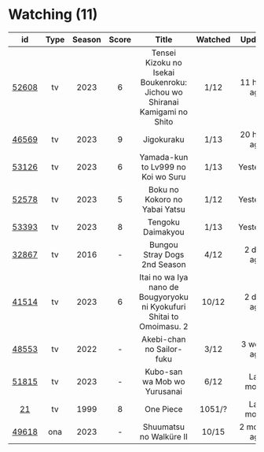 # Watching (11)

|                      id                      | Type | Season | Score |                                   Title                                  | Watched |    Updated   | Start Date |
| :------------------------------------------: | :--: | :----: | :---: | :----------------------------------------------------------------------: | :-----: | :----------: | :--------: |
| [52608](https://myanimelist.net/anime/52608) |  tv  |  2023  |   6   | Tensei Kizoku no Isekai Boukenroku: Jichou wo Shiranai Kamigami no Shito |   1/12  | 11 hours ago | 04/03/2023 |
| [46569](https://myanimelist.net/anime/46569) |  tv  |  2023  |   9   |                                Jigokuraku                                |   1/13  | 20 hours ago | 04/02/2023 |
| [53126](https://myanimelist.net/anime/53126) |  tv  |  2023  |   6   |                    Yamada-kun to Lv999 no Koi wo Suru                    |   1/13  |   Yesterday  | 04/02/2023 |
| [52578](https://myanimelist.net/anime/52578) |  tv  |  2023  |   5   |                       Boku no Kokoro no Yabai Yatsu                      |   1/12  |   Yesterday  | 04/02/2023 |
| [53393](https://myanimelist.net/anime/53393) |  tv  |  2023  |   8   |                             Tengoku Daimakyou                            |   1/13  |   Yesterday  | 04/02/2023 |
| [32867](https://myanimelist.net/anime/32867) |  tv  |  2016  |   -   |                       Bungou Stray Dogs 2nd Season                       |   4/12  |  2 days ago  | 10/25/2021 |
| [41514](https://myanimelist.net/anime/41514) |  tv  |  2023  |   6   |   Itai no wa Iya nano de Bougyoryoku ni Kyokufuri Shitai to Omoimasu. 2  |  10/12  |  2 days ago  | 01/12/2023 |
| [48553](https://myanimelist.net/anime/48553) |  tv  |  2022  |   -   |                         Akebi-chan no Sailor-fuku                        |   3/12  |  3 weeks ago | 03/13/2023 |
| [51815](https://myanimelist.net/anime/51815) |  tv  |  2023  |   -   |                       Kubo-san wa Mob wo Yurusanai                       |   6/12  |  Last month  | 01/11/2023 |
|    [21](https://myanimelist.net/anime/21)    |  tv  |  1999  |   8   |                                 One Piece                                |  1051/? |  Last month  | 01/01/2013 |
| [49618](https://myanimelist.net/anime/49618) |  ona |  2023  |   -   |                          Shuumatsu no Walküre II                         |  10/15  | 2 months ago | 01/27/2023 |